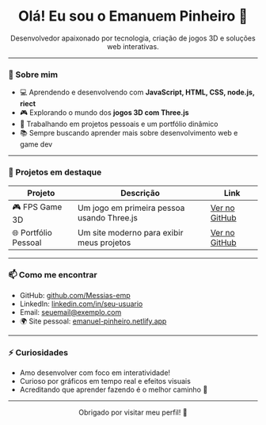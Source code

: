 <h1 align="center">Olá! Eu sou o Emanuem Pinheiro 👋</h1>

<p align="center">
Desenvolvedor apaixonado por tecnologia, criação de jogos 3D e soluções web interativas.
</p>

---

### 🧠 Sobre mim
- 💻 Aprendendo e desenvolvendo com **JavaScript, HTML, CSS, node.js, riect**
- 🎮 Explorando o mundo dos **jogos 3D com Three.js**
- 🔭 Trabalhando em projetos pessoais e um portfólio dinâmico
- 📚 Sempre buscando aprender mais sobre desenvolvimento web e game dev

---

### 🚀 Projetos em destaque

| Projeto | Descrição | Link |
|--------|-----------|------|
| 🎮 FPS Game 3D | Um jogo em primeira pessoa usando Three.js | [Ver no GitHub](https://github.com/Messias-emp/fps-game) |
| 🌐 Portfólio Pessoal | Um site moderno para exibir meus projetos | [Ver no GitHub](https://github.com/Messias-emp/portfolio) |

---

### 📫 Como me encontrar
- GitHub: [github.com/Messias-emp](https://github.com/Messias-emp)
- LinkedIn: [linkedin.com/in/seu-usuario](https://linkedin.com/in/seu-usuario) <!-- (Me avise seu user se quiser atualizar) -->
- Email: seuemail@exemplo.com <!-- (Pode mandar seu e-mail se quiser trocar) -->
- 🌍 Site pessoal: [emanuel-pinheiro.netlify.app](https://emanuel-pinheiro.netlify.app)

---

### ⚡ Curiosidades
- Amo desenvolver com foco em interatividade!
- Curioso por gráficos em tempo real e efeitos visuais
- Acreditando que aprender fazendo é o melhor caminho 🚀

---

<p align="center">Obrigado por visitar meu perfil! 🙌</p>
